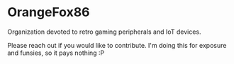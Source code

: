 # OrangeFox86

Organization devoted to retro gaming peripherals and IoT devices.

Please reach out if you would like to contribute. I'm doing this for exposure and funsies, so it pays nothing :P
